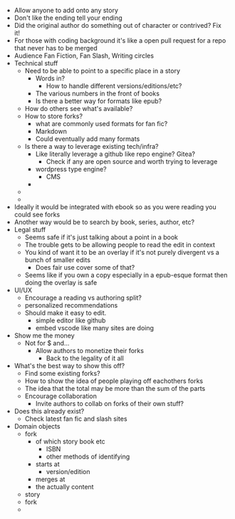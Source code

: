 - Allow anyone to add onto any story
- Don't like the ending tell your ending
- Did the original author do something out of character or contrived? Fix it!
- For those with coding background it's like a open pull request for a repo that never has to be merged
- Audience Fan Fiction, Fan Slash, Writing circles
- Technical stuff
	- Need to be able to point to a specific place in a story
		- Words in?
			- How to handle different versions/editions/etc?
		- The various numbers in the front of books
		- Is there a better way for formats like epub?
	- How do others see what's available?
	- How to store forks?
		- what are commonly used formats for fan fic?
		- Markdown
		- Could eventually add many formats
	- Is there a way to leverage existing tech/infra?
		- Like literally leverage a github like repo engine? Gitea?
			- Check if any are open source and worth trying to leverage
		- wordpress type engine?
			- CMS
		-
	-
	-
- Ideally it would be integrated with ebook so as you were reading you could see forks
- Another way would be to search by book, series, author, etc?
- Legal stuff
	- Seems safe if it's just talking about a point in a book
	- The trouble gets to be allowing people to read the edit in context
	- You kind of want it to be an overlay if it's not purely divergent vs a bunch of smaller edits
		- Does fair use cover some of that?
	- Seems like if you own a copy especially in a epub-esque format then doing the overlay is safe
- UI/UX
	- Encourage a reading vs authoring split?
	- personalized recommendations
	- Should make it easy to edit.
		- simple editor like github
		- embed vscode like many sites are doing
- Show me the money
	- Not for $ and...
		- Allow authors to monetize their forks
			- Back to the legality of it all
- What's the best way to show this off?
	- Find some existing forks?
	- How to show the idea of people playing off eachothers forks
	- The idea that the total may be more than the sum of the parts
	- Encourage collaboration
		- Invite authors to collab on forks of their own stuff?
- Does this already exist?
	- Check latest fan fic and slash sites
- Domain objects
	- fork
		- of which story book etc
			- ISBN
			- other methods of identifying
		- starts at
			- version/edition
		- merges at
		- the actually content
	- story
	- fork
	-